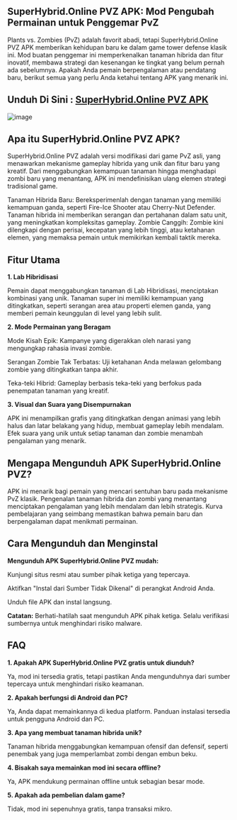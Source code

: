 ## SuperHybrid.Online PVZ APK: Mod Pengubah Permainan untuk Penggemar PvZ

Plants vs. Zombies (PvZ) adalah favorit abadi, tetapi SuperHybrid.Online PVZ APK memberikan kehidupan baru ke dalam game tower defense klasik ini. Mod buatan penggemar ini memperkenalkan tanaman hibrida dan fitur inovatif, membawa strategi dan kesenangan ke tingkat yang belum pernah ada sebelumnya. Apakah Anda pemain berpengalaman atau pendatang baru, berikut semua yang perlu Anda ketahui tentang APK yang menarik ini.

## Unduh Di Sini : [SuperHybrid.Online PVZ APK](https://apkfyp.com/superhybridonline.html)

![image](https://github.com/user-attachments/assets/c256e1b4-61cd-4765-87f9-6241dbee2bc8)


## Apa itu SuperHybrid.Online PVZ APK?

SuperHybrid.Online PVZ adalah versi modifikasi dari game PvZ asli, yang menawarkan mekanisme gameplay hibrida yang unik dan fitur baru yang kreatif. Dari menggabungkan kemampuan tanaman hingga menghadapi zombi baru yang menantang, APK ini mendefinisikan ulang elemen strategi tradisional game.

Tanaman Hibrida Baru: Bereksperimenlah dengan tanaman yang memiliki kemampuan ganda, seperti Fire-Ice Shooter atau Cherry-Nut Defender. Tanaman hibrida ini memberikan serangan dan pertahanan dalam satu unit, yang meningkatkan kompleksitas gameplay. Zombie Canggih: Zombie kini dilengkapi dengan perisai, kecepatan yang lebih tinggi, atau ketahanan elemen, yang memaksa pemain untuk memikirkan kembali taktik mereka.

## Fitur Utama

**1. Lab Hibridisasi**

Pemain dapat menggabungkan tanaman di Lab Hibridisasi, menciptakan kombinasi yang unik. Tanaman super ini memiliki kemampuan yang ditingkatkan, seperti serangan area atau properti elemen ganda, yang memberi pemain keunggulan di level yang lebih sulit.

**2. Mode Permainan yang Beragam**

Mode Kisah Epik: Kampanye yang digerakkan oleh narasi yang mengungkap rahasia invasi zombie.

Serangan Zombie Tak Terbatas: Uji ketahanan Anda melawan gelombang zombie yang ditingkatkan tanpa akhir.

Teka-teki Hibrid: Gameplay berbasis teka-teki yang berfokus pada penempatan tanaman yang kreatif.

**3. Visual dan Suara yang Disempurnakan**

APK ini menampilkan grafis yang ditingkatkan dengan animasi yang lebih halus dan latar belakang yang hidup, membuat gameplay lebih mendalam. Efek suara yang unik untuk setiap tanaman dan zombie menambah pengalaman yang menarik.

## Mengapa Mengunduh APK SuperHybrid.Online PVZ?

APK ini menarik bagi pemain yang mencari sentuhan baru pada mekanisme PvZ klasik. Pengenalan tanaman hibrida dan zombi yang menantang menciptakan pengalaman yang lebih mendalam dan lebih strategis. Kurva pembelajaran yang seimbang memastikan bahwa pemain baru dan berpengalaman dapat menikmati permainan.

## Cara Mengunduh dan Menginstal

**Mengunduh APK SuperHybrid.Online PVZ mudah:**

Kunjungi situs resmi atau sumber pihak ketiga yang tepercaya.

Aktifkan "Instal dari Sumber Tidak Dikenal" di perangkat Android Anda.

Unduh file APK dan instal langsung.

**Catatan:** Berhati-hatilah saat mengunduh APK pihak ketiga. Selalu verifikasi sumbernya untuk menghindari risiko malware.

## FAQ

**1. Apakah APK SuperHybrid.Online PVZ gratis untuk diunduh?**

Ya, mod ini tersedia gratis, tetapi pastikan Anda mengunduhnya dari sumber tepercaya untuk menghindari risiko keamanan.

**2. Apakah berfungsi di Android dan PC?**

Ya, Anda dapat memainkannya di kedua platform. Panduan instalasi tersedia untuk pengguna Android dan PC.

**3. Apa yang membuat tanaman hibrida unik?**

Tanaman hibrida menggabungkan kemampuan ofensif dan defensif, seperti penembak yang juga memperlambat zombi dengan embun beku.

**4. Bisakah saya memainkan mod ini secara offline?**

Ya, APK mendukung permainan offline untuk sebagian besar mode.

**5. Apakah ada pembelian dalam game?**

Tidak, mod ini sepenuhnya gratis, tanpa transaksi mikro.
